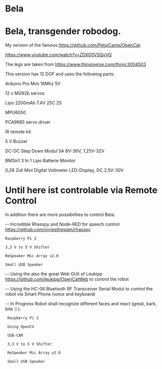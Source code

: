 # Bela
# Bela, transgender robodog.

My version of the famous https://github.com/PetoiCamp/OpenCat:

https://www.youtube.com/watch?v=ZDXG5VSQvVQ

The legs are taken from https://www.thingiverse.com/thing:3004503

This version has 12 DOF and uses the following parts:

Arduino Pro Mini 16Mhz 5V

12 x MG92b servos

Lipo 2200mAh 7.4V 25C 2S

MPU6050

PCA9685 servo driver 

IR remote kit

5 V Buzzer

DC-DC Step Down Modul 5A 8V-36V,  1,25V-32V

BM3in1 3 In 1 Lipo Batterie Monitor

0,28 Zoll Mini Digital Voltmeter LED-Display, DC 2,5V-30V

# Until here ist controlable via Remote Control 

In addition there are more possibilities to control Bela:

 -- Incredible Rhasspy and Node-RED for speech control
    https://github.com/synesthesiam/rhasspy

    Raspberry Pi 3

    3,3 V to 5 V Shifter

    ReSpeaker Mic Array v2.0

    Small USB Speaker

  -- Using the also the great Web GUIi of Leukipp https://github.com/leukipp/OpenCatWeb to control the robot
  
  -- Using the HC-06 Bluetooth RF Transceiver Serial Modul to control the robot via Smart Phone (voice and keyboard)
  
  -- In Progress
     Robot shall recognize different faces and react (great, bark, bite :) ).
     
     Raspberry Pi 3
     
     Using OpenCV
     
     USB-CAM

     3,3 V to 5 V Shifter

     ReSpeaker Mic Array v2.0

     Small USB Speaker
  

